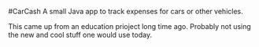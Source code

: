 #CarCash
A small Java app to track expenses for cars or other vehicles.

This came up from an education prioject long time ago. Probably not using the new and cool stuff one would use today.
